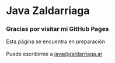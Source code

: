 # Java Zaldarriaga

<!DOCTYPE html>
<html lang="es">
<head>
    <meta charset="UTF-8">
    <meta http-equiv="X-UA-Compatible" content="IE=edge">
    <meta name="viewport" content="width=device-width, initial-scale=1.0">
</head>

<body>
<h3>Gracias por visitar mi GitHub Pages</h3>
<p>Esta página se encuentra en preparación<br><br>
Puede escribirme a <a href="mailto:java@zaldarriaga.ar">java@zaldarriaga.ar</a></p>
</body>
</html>
